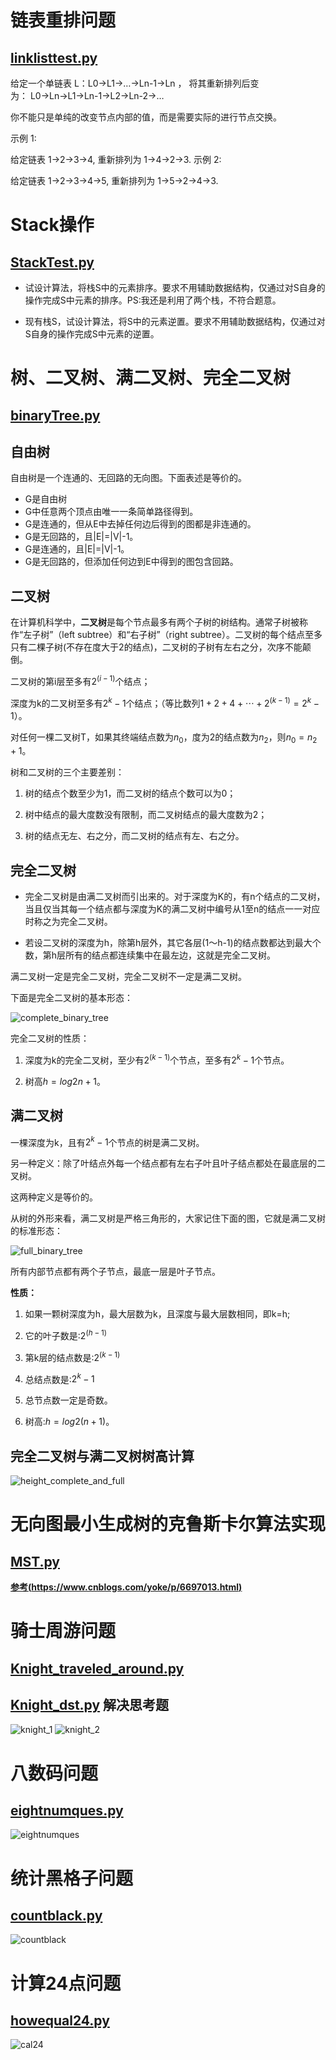 # 链表重排问题
## [linklisttest.py](linklisttest.py)
给定一个单链表 L：L0→L1→…→Ln-1→Ln ，
将其重新排列后变为： L0→Ln→L1→Ln-1→L2→Ln-2→…

你不能只是单纯的改变节点内部的值，而是需要实际的进行节点交换。

示例 1:

给定链表 1->2->3->4, 重新排列为 1->4->2->3.
示例 2:

给定链表 1->2->3->4->5, 重新排列为 1->5->2->4->3.

# Stack操作
## [StackTest.py](StackTest.py)

* 试设计算法，将栈S中的元素排序。要求不用辅助数据结构，仅通过对S自身的操作完成S中元素的排序。PS:我还是利用了两个栈，不符合题意。

* 现有栈S，试设计算法，将S中的元素逆置。要求不用辅助数据结构，仅通过对S自身的操作完成S中元素的逆置。

# 树、二叉树、满二叉树、完全二叉树

## [binaryTree.py](binaryTree.py)

## 自由树
自由树是一个连通的、无回路的无向图。下面表述是等价的。

* G是自由树
* G中任意两个顶点由唯一一条简单路径得到。
* G是连通的，但从E中去掉任何边后得到的图都是非连通的。
* G是无回路的，且|E|=|V|-1。
* G是连通的，且|E|=|V|-1。
* G是无回路的，但添加任何边到E中得到的图包含回路。

## 二叉树
在计算机科学中，**二叉树**是每个节点最多有两个子树的树结构。通常子树被称作“左子树”（left subtree）和“右子树”（right subtree）。二叉树的每个结点至多只有二棵子树(不存在度大于2的结点)，二叉树的子树有左右之分，次序不能颠倒。

二叉树的第i层至多有$2^{(i-1)}$个结点；

深度为k的二叉树至多有$2^k-1$个结点；（等比数列$1+2+4+\cdots+2^{(k-1)} = 2^k-1$）。

对任何一棵二叉树T，如果其终端结点数为$n_0$，度为2的结点数为$n_2$，则$n_0 = n_2 + 1$。

树和二叉树的三个主要差别：

1)  树的结点个数至少为1，而二叉树的结点个数可以为0；

2)  树中结点的最大度数没有限制，而二叉树结点的最大度数为2；

3)  树的结点无左、右之分，而二叉树的结点有左、右之分。

## 完全二叉树

* 完全二叉树是由满二叉树而引出来的。对于深度为K的，有n个结点的二叉树，当且仅当其每一个结点都与深度为K的满二叉树中编号从1至n的结点一一对应时称之为完全二叉树。

* 若设二叉树的深度为h，除第h层外，其它各层(1～h-1)的结点数都达到最大个数，第h层所有的结点都连续集中在最左边，这就是完全二叉树。

满二叉树一定是完全二叉树，完全二叉树不一定是满二叉树。

下面是完全二叉树的基本形态：

![complete_binary_tree](figure/complete_binary_tree.gif)

完全二叉树的性质：

1) 深度为k的完全二叉树，至少有$2^{(k-1)}$个节点，至多有$2^k-1$个节点。

2) 树高$h=log2n + 1$。

## 满二叉树
一棵深度为k，且有$2^k-1$个节点的树是满二叉树。

另一种定义：除了叶结点外每一个结点都有左右子叶且叶子结点都处在最底层的二叉树。

这两种定义是等价的。

从树的外形来看，满二叉树是严格三角形的，大家记住下面的图，它就是满二叉树的标准形态：

![full_binary_tree](figure/full_binary_tree.jpg)

所有内部节点都有两个子节点，最底一层是叶子节点。

**性质：**

1) 如果一颗树深度为h，最大层数为k，且深度与最大层数相同，即k=h;

2) 它的叶子数是:$2^{(h-1)}$

3) 第k层的结点数是:$2^{(k-1)}$

4) 总结点数是:$2^k-1$ 

5) 总节点数一定是奇数。

6) 树高:$h=log2(n+1)$。

## 完全二叉树与满二叉树树高计算
![height_complete_and_full](figure/height_full_and_complete.png)

# 无向图最小生成树的克鲁斯卡尔算法实现
## [MST.py](MST.py)
 [**参考(https://www.cnblogs.com/yoke/p/6697013.html)**](https://www.cnblogs.com/yoke/p/6697013.html)

# 骑士周游问题
## [Knight_traveled_around.py](Knight_traveled_around.py)
## [Knight_dst.py](knight_dst.py) 解决思考题
![knight_1](figure/knight_1.png)
![knight_2](figure/knight_2.png)

# 八数码问题
## [eightnumques.py](eightnumques.py)
![eightnumques](figure/eight_num1.png)

# 统计黑格子问题
## [countblack.py](count_black.py)
![countblack](figure/count_black.png)

# 计算24点问题
## [howequal24.py](howequal24.py)
![cal24](figure/cal24.png)



